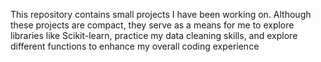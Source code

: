 This repository contains small projects I have been working on. Although these projects are compact, they serve as a means for me to explore libraries like Scikit-learn, practice my data cleaning skills, and explore different functions to enhance my overall coding experience
